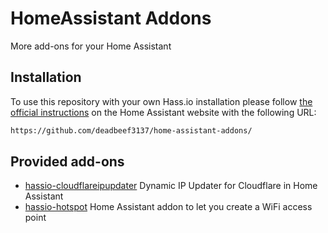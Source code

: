 # HomeAssistant Addons

More add-ons for your Home Assistant

## Installation

To use this repository with your own Hass.io installation please follow [the official instructions](https://www.home-assistant.io/hassio/installing_third_party_addons/) on the Home Assistant website with the following URL:

```txt
https://github.com/deadbeef3137/home-assistant-addons/
```

## Provided add-ons

- [hassio-cloudflareipupdater](https://github.com/deadbeef3137/home-assistant-addons/tree/main/hassio_cloudflareipupdater) Dynamic IP Updater for Cloudflare in Home Assistant
- [hassio-hotspot](https://github.com/deadbeef3137/home-assistant-addons/tree/main/hassio-hotspot) Home Assistant addon to let you create a WiFi access point
